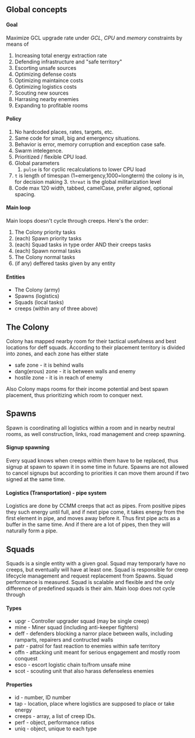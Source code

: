 ## Global concepts

#### Goal

Maximize GCL upgrade rate under _GCL_, _CPU_ and _memory_ constraints by means of

1. Increasing total energy extraction rate
2. Defending infrastructure and "safe territory"
3. Escorting unsafe sources
4. Optimizing defense costs
5. Optimizing maintaince costs
6. Optimizing logistics costs
7. Scouting new sources
8. Harrasing nearby enemies
9. Expanding to profitable rooms

#### Policy

1. No hardcoded places, rates, targets, etc.
2. Same code for small, big and emergency situations.
3. Behavior is error, memory corruption and exception case safe.
4. Swarm intelegence.
5. Prioritized / flexible CPU load.
6. Global parameters
	1. `pulse` is for cyclic recalculations to lower CPU load
  2. `t` is length of timespan (1=emergency,1000=longterm) the colony is in, for decision making
	3. `threat` is the global militarization level
7. Code max 120 width, tabbed, camelCase, prefer aligned, optional spacing.

#### Main loop

Main loops doesn't cycle through creeps. Here's the order:

1. The Colony priority tasks
2. (each) Spawn priority tasks
3. (each) Squad tasks in type order AND their creeps tasks
4. (each) Spawn normal tasks
5. The Colony normal tasks
6. (if any) deffered tasks given by any entity

#### Entities

* The Colony (army)
* Spawns (logistics)
* Squads (local tasks)
* creeps (within any of three above)

## The Colony

Colony has mapped nearby room for their tactical usefulness and best locations for deff squads. According to their placement territory is divided into zones, and each zone has either state

* safe zone - it is behind walls
* dang(erous) zone - it is between walls and enemy
* hostile zone - it is in reach of enemy

Also Colony maps rooms for their income potential and best spawn placement, thus prioritizing which room to conquer next.

## Spawns

Spawn is coordinating all logistics within a room and in nearby neutral rooms, as well construction, links, road management and creep spawning.

#### Signup spawning

Every squad knows when creeps within them have to be replaced, thus signup at spawn to spawn it in some time in future. Spawns are not allowed to cancel signups but according to priorities it can move them around if two signed at the same time.

#### Logistics (Transportation) - pipe system

Logistics are done by CCMM creeps that act as pipes. From positive pipes they such energy until full, and if next pipe come, it takes energy from the first element in pipe, and moves away before it. Thus first pipe acts as a buffer in the same time. And if there are a lot of pipes, then they will naturally form a pipe.

## Squads

Squads is a single entity with a given goal. Squad may temporarly have no creeps, but eventually will have at least one. Squad is responsible for creep lifecycle management and request replacement from Spawns. Squad performance is measured. Squad is scalable and flexible and the only difference of predefined squads is their aim. Main loop does not cycle through

#### Types

* upgr - Controller upgrader squad (may be single creep)
* mine - Miner squad (including anti-keeper fighters)
* deff - defenders blocking a narror place between walls, including ramparts, repairers and contructed walls
* patr - patrol for fast reaction to enemies within safe territory
* offn - attacking unit meant for serious engagement and mostly room conquest
* esco - escort logistic chain to/from unsafe mine
* scot - scouting unit that also harass defenseless enemies

#### Properties

* id - number, ID number
* tap - location, place where logistics are supposed to place or take energy
* creeps - array, a list of creep IDs.
* perf - object, performance ratios
* uniq - object, unique to each type